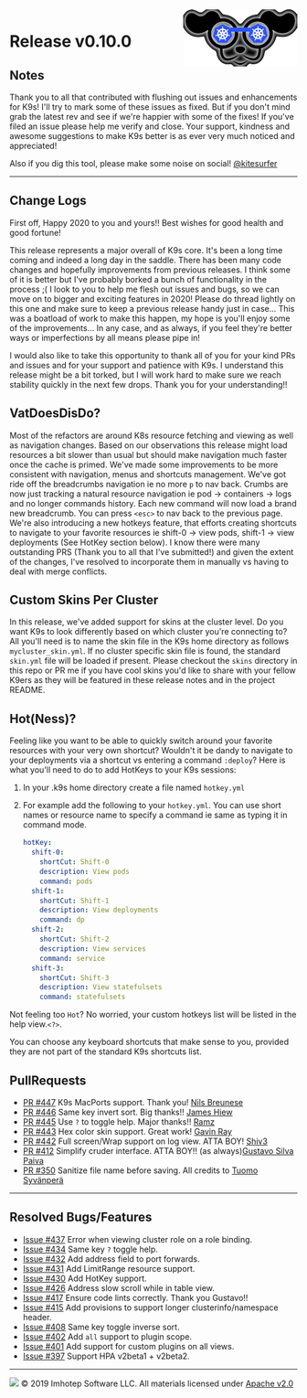 <img src="https://raw.githubusercontent.com/derailed/k9s/master/assets/k9s_small.png" align="right" width="200" height="auto"/>

# Release v0.10.0

## Notes

Thank you to all that contributed with flushing out issues and enhancements for K9s! I'll try to mark some of these issues as fixed. But if you don't mind grab the latest rev and see if we're happier with some of the fixes! If you've filed an issue please help me verify and close. Your support, kindness and awesome suggestions to make K9s better is as ever very much noticed and appreciated!

Also if you dig this tool, please make some noise on social! [@kitesurfer](https://twitter.com/kitesurfer)

---

## Change Logs

First off, Happy 2020 to you and yours!! Best wishes for good health and good fortune!

This release represents a major overall of K9s core. It's been a long time coming and indeed a long day in the saddle. There has been many code changes and hopefully improvements from previous releases. I think some of it is better but I've probably borked a bunch of functionality in the process ;( I look to you to help me flesh out issues and bugs, so we can move on to bigger and exciting features in 2020! Please do thread lightly on this one and make sure to keep a previous release handy just in case... This was a boatload of work to make this happen, my hope is you'll enjoy some of the improvements... In any case, and as always, if you feel they're better ways or imperfections by all means please pipe in!

I would also like to take this opportunity to thank all of you for your kind PRs and issues and for your support and patience with K9s. I understand this release might be a bit torked, but I will work hard to make sure we reach stability quickly in the next few drops. Thank you for your understanding!!

## VatDoesDisDo?

Most of the refactors are around K8s resource fetching and viewing as well as navigation changes. Based on our observations this release might load resources a bit slower than usual but should make navigation much faster once the cache is primed. We've made some improvements to be more consistent with navigation, menus and shortcuts management. We've got ride off the breadcrumbs navigation ie no more `p` to nav back. Crumbs are now just tracking a natural resource navigation ie pod -> containers -> logs and no longer commands history. Each new command will now load a brand new breadcrumb. You can press `<esc>` to nav back to the previous page. We're also introducing a new hotkeys feature, that efforts creating shortcuts to navigate to your favorite resources ie shift-0 -> view pods, shift-1 -> view deployments (See HotKey section below). I know there were many outstanding PRS (Thank you to all that I've submitted!) and given the extent of the changes, I've resolved to incorporate them in manually vs having to deal with merge conflicts.

## Custom Skins Per Cluster

In this release, we've added support for skins at the cluster level. Do you want K9s to look differently based on which cluster you're connecting to? All you'll need is to name the skin file in the K9s home directory as follows `mycluster_skin.yml`. If no cluster specific skin file is found, the standard `skin.yml` file will be loaded if present. Please checkout the `skins` directory in this repo or PR me if you have cool skins you'd like to share with your fellow K9ers as they will be featured in these release notes and in the project README.

## Hot(Ness)?

Feeling like you want to be able to quickly switch around your favorite resources with your very own shortcut? Wouldn't it be dandy to navigate to your deployments via a shortcut vs entering a command `:deploy`? Here is what you'll need to do to add HotKeys to your K9s sessions:

1. In your .k9s home directory create a file named `hotkey.yml`
2. For example add the following to your `hotkey.yml`. You can use short names or resource name to specify a command ie same as typing it in command mode.

      ```yaml
      hotKey:
        shift-0:
          shortCut: Shift-0
          description: View pods
          command: pods
        shift-1:
          shortCut: Shift-1
          description: View deployments
          command: dp
        shift-2:
          shortCut: Shift-2
          description: View services
          command: service
        shift-3:
          shortCut: Shift-3
          description: View statefulsets
          command: statefulsets
      ```

 Not feeling too `Hot`? No worried, your custom hotkeys list will be listed in the help view.`<?>`.

 You can choose any keyboard shortcuts that make sense to you, provided they are not part of the standard K9s shortcuts list.

## PullRequests

* [PR #447](https://github.com/kswapd/k11s/pull/447) K9s MacPorts support. Thank you! [Nils Breunese](https://github.com/breun)
* [PR #446](https://github.com/kswapd/k11s/pull/446) Same key invert sort. Big thanks!! [James Hiew](https://github.com/jameshiew)
* [PR #445](https://github.com/kswapd/k11s/pull/445) Use `?` to toggle help. Major thanks!! [Ramz](https://github.com/ageekymonk)
* [PR #443](https://github.com/kswapd/k11s/pull/443) Hex color skin support. Great work! [Gavin Ray](https://github.com/gavinray97)
* [PR #442](https://github.com/kswapd/k11s/pull/442) Full screen/Wrap support on log view. ATTA BOY! [Shiv3](https://github.com/shiv3)
* [PR #412](https://github.com/kswapd/k11s/pull/412) Simplify cruder interface. ATTA BOY!! (as always)[Gustavo Silva Paiva](https://github.com/paivagustavo)
* [PR #350](https://github.com/kswapd/k11s/pull/350) Sanitize file name before saving. All credits to [Tuomo Syvänperä](https://github.com/syvanpera)

---

## Resolved Bugs/Features

* [Issue #437](https://github.com/kswapd/k11s/issues/437) Error when viewing cluster role on a role binding.
* [Issue #434](https://github.com/kswapd/k11s/issues/434) Same key `?` toggle help.
* [Issue #432](https://github.com/kswapd/k11s/issues/432) Add address field to port forwards.
* [Issue #431](https://github.com/kswapd/k11s/issues/431) Add LimitRange resource support.
* [Issue #430](https://github.com/kswapd/k11s/issues/430) Add HotKey support.
* [Issue #426](https://github.com/kswapd/k11s/issues/426) Address slow scroll while in table view.
* [Issue #417](https://github.com/kswapd/k11s/issues/417) Ensure code lints correctly. Thank you Gustavo!!
* [Issue #415](https://github.com/kswapd/k11s/issues/415) Add provisions to support longer clusterinfo/namespace header.
* [Issue #408](https://github.com/kswapd/k11s/issues/408) Same key toggle inverse sort.
* [Issue #402](https://github.com/kswapd/k11s/issues/402) Add `all` support to plugin scope.
* [Issue #401](https://github.com/kswapd/k11s/issues/401) Add support for custom plugins on all views.
* [Issue #397](https://github.com/kswapd/k11s/issues/397) Support HPA v2beta1 + v2beta2.

---

<img src="https://raw.githubusercontent.com/derailed/k9s/master/assets/imhotep_logo.png" width="32" height="auto"/> © 2019 Imhotep Software LLC. All materials licensed under [Apache v2.0](http://www.apache.org/licenses/LICENSE-2.0)
